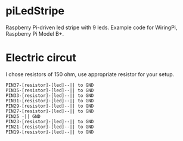 # piLedStripe
Raspberry Pi-driven led stripe with 9 leds. Example code for WiringPi, Raspberry Pi Model B+.

# Electric circut
I chose resistors of 150 ohm, use appropriate resistor for your setup.

    PIN37-[resistor]-[led]--|| to GND
    PIN35-[resistor]-[led]--|| to GND
    PIN33-[resistor]-[led]--|| to GND
    PIN31-[resistor]-[led]--|| to GND
    PIN29-[resistor]-[led]--|| to GND
    PIN27-[resistor]-[led]--|| to GND
    PIN25 -|| GND
    PIN23-[resistor]-[led]--|| to GND
    PIN21-[resistor]-[led]--|| to GND
    PIN19-[resistor]-[led]--|| to GND
